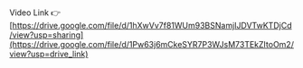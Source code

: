 Video Link 👉 [https://drive.google.com/file/d/1hXwVv7f81WUm93BSNamjIJDVTwKTDjCd/view?usp=sharing](https://drive.google.com/file/d/1Pw63j6mCkeSYR7P3WJsM73TEkZItoOm2/view?usp=drive_link)
